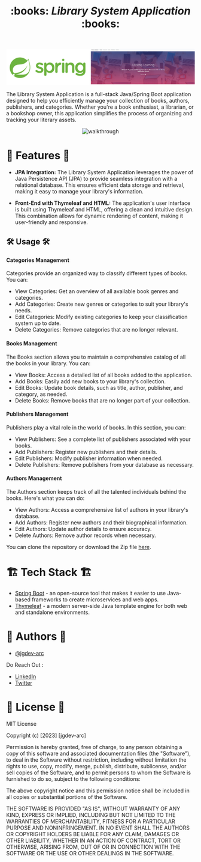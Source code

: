 <h1 align = "center">
:books: <b><i>Library System Application</i></b> :books:
</h1>
<br />

<p align="center">
  <img src="https://github.com/jgdev-arc/librarysystem/blob/master/hori.jpg" alt="header">
</p>

The Library System Application is a  full-stack Java/Spring Boot application designed to help you efficiently manage your collection of books, authors, publishers, and categories. Whether you're a book enthusiast, a librarian, or a bookshop owner, this application simplifies the process of organizing and tracking your literary assets. 

<p align="center">
  <img src="" alt="walkthrough">
</p>

# :camera_flash: **Features** :camera_flash:

- **JPA Integration:** The Library System Application leverages the power of Java Persistence API (JPA) to provide seamless integration with a relational database. This ensures efficient data storage and retrieval, making it easy to manage your library's information.

- **Front-End with Thymeleaf and HTML:** The application's user interface is built using Thymeleaf and HTML, offering a clean and intuitive design. This combination allows for dynamic rendering of content, making it user-friendly and responsive.


## :hammer_and_wrench: Usage :hammer_and_wrench:

#### Categories Management
Categories provide an organized way to classify different types of books. You can:

- View Categories: Get an overview of all available book genres and categories.
- Add Categories: Create new genres or categories to suit your library's needs.
- Edit Categories: Modify existing categories to keep your classification system up to date.
- Delete Categories: Remove categories that are no longer relevant.

#### Books Management
The Books section allows you to maintain a comprehensive catalog of all the books in your library. You can:

- View Books: Access a detailed list of all books added to the application.
- Add Books: Easily add new books to your library's collection.
- Edit Books: Update book details, such as title, author, publisher, and category, as needed.
- Delete Books: Remove books that are no longer part of your collection.

#### Publishers Management
Publishers play a vital role in the world of books. In this section, you can:

- View Publishers: See a complete list of publishers associated with your books.
- Add Publishers: Register new publishers and their details.
- Edit Publishers: Modify publisher information when needed.
- Delete Publishers: Remove publishers from your database as necessary.

#### Authors Management
The Authors section keeps track of all the talented individuals behind the books. Here's what you can do:

- View Authors: Access a comprehensive list of authors in your library's database.
- Add Authors: Register new authors and their biographical information.
- Edit Authors: Update author details to ensure accuracy.
- Delete Authors: Remove author records when necessary.

You can clone the repository or download the Zip file [here](https://github.com/jgdev-arc/librarysystem).


# :building_construction: Tech Stack :building_construction:

* [Spring Boot](https://spring.io/projects/spring-boot) - an open-source tool that makes it easier to use Java-based frameworks to create microservices and web apps.
* [Thymeleaf](https://www.thymeleaf.org/) - a modern server-side Java template engine for both web and standalone environments. 


# :memo: Authors :memo:
- [@jgdev-arc](https://github.com/jgdev-arc)
  
Do Reach Out :

  * [LinkedIn](https://www.linkedin.com/in/jgdev/)
  * [Twitter](https://twitter.com/jon_g_dev)



# :scroll: License :scroll:

MIT License

Copyright (c) [2023] [jgdev-arc]

Permission is hereby granted, free of charge, to any person obtaining a copy
of this software and associated documentation files (the "Software"), to deal
in the Software without restriction, including without limitation the rights
to use, copy, modify, merge, publish, distribute, sublicense, and/or sell
copies of the Software, and to permit persons to whom the Software is
furnished to do so, subject to the following conditions:

The above copyright notice and this permission notice shall be included in all
copies or substantial portions of the Software.

THE SOFTWARE IS PROVIDED "AS IS", WITHOUT WARRANTY OF ANY KIND, EXPRESS OR
IMPLIED, INCLUDING BUT NOT LIMITED TO THE WARRANTIES OF MERCHANTABILITY,
FITNESS FOR A PARTICULAR PURPOSE AND NONINFRINGEMENT. IN NO EVENT SHALL THE
AUTHORS OR COPYRIGHT HOLDERS BE LIABLE FOR ANY CLAIM, DAMAGES OR OTHER
LIABILITY, WHETHER IN AN ACTION OF CONTRACT, TORT OR OTHERWISE, ARISING FROM,
OUT OF OR IN CONNECTION WITH THE SOFTWARE OR THE USE OR OTHER DEALINGS IN THE
SOFTWARE.
